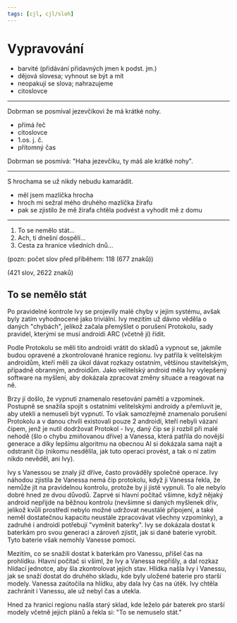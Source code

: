 ```yaml
---
tags: [cjl, cjl/sloh]
---
```

# Vypravování
- barvité (přidávání přídavných jmen k podst. jm.)
- dějová slovesa; vyhnout se být a mít
- neopakují se slova; nahrazujeme
- citoslovce

---
Dobrman se posmíval jezevčíkovi že má krátké nohy.

- přímá řeč
- citoslovce
- 1.os. j. č.
- přítomný čas

Dobrman se posmívá: "Haha jezevčíku, ty máš ale krátké nohy".

---
S hrochama se už nikdy nebudu kamarádit.

- měl jsem mazlíčka hrocha
- hroch mi sežral mého druhého mazlíčka žirafu
- pak se zjistilo že mě žirafa chtěla podvést a vyhodit mě z domu

---

1.  To se nemělo stát…
2.  Ach, ti dnešní dospělí…
3.  Cesta za hranice všedních dnů…

(pozn: počet slov před příběhem: 118 (677 znaků))

(421 slov, 2622 znaků)
## To se nemělo stát
Po pravidelné kontrole Ivy se projevily malé chyby v jejím systému, avšak byly zatím vyhodnocené jako triviální.
Ivy mezitím už dávno věděla o daných "chybách", jelikož začala přemýšlet o porušení Protokolu, sady pravidel, kterými se musí androidi ARC (včetně jí) řídit.

Podle Protokolu se měli tito androidi vrátit do skladů a vypnout se, jakmile budou opravené a zkontrolované hranice regionu. Ivy patřila k velitelským androidům, kteří měli za úkol dávat rozkazy ostatním, většinou stavitelským, případně obranným, androidům. Jako velitelský android měla Ivy vylepšený software na myšlení, aby dokázala zpracovat změny situace a reagovat na ně.

Brzy jí došlo, že vypnutí znamenalo resetování paměti a vzpomínek. Postupně se snažila spojit s ostatními velitelskými androidy a přemluvit je, aby utekli a nemuseli být vypnutí. To však samozřejmě znamenalo porušení Protokolu a v danou chvíli existovali pouze 2 androidi, kteří nebyli vázaní čipem, jenž je nutil dodržovat Protokol - Ivy, daný čip se jí rozbil při malé nehodě (šlo o chybu zmiňovanou dříve) a Vanessa, která patřila do novější generace a díky lepšímu algoritmu na obecnou AI si dokázala sama najít a odstranit čip (nikomu nesdělila, jak tuto operaci provést, a tak o ní zatím nikdo nevěděl, ani Ivy).

Ivy s Vanessou se znaly již dříve, často prováděly společné operace. Ivy náhodou zjistila že Vanessa nemá čip protokolu, když ji Vanessa řekla, že nemůže jít na pravidelnou kontrolu, protože by ji jistě vypnuli. To ale nebylo dobré hned ze dvou důvodů. Zaprvé si hlavní počítač všimne, když nějaký android nepřijde na běžnou kontrolu (nevšimne si daných myšlenek dřív, jelikož kvůli prostředí nebylo možné udržovat neustálé připojení, a také neměl dostatečnou kapacitu neustále zpracovávat všechny vzpomínky), a zadruhé i androidi potřebují "vyměnit baterky". Ivy se dokázala dostat k baterkám pro svou generaci a zároveň zjistit, jak si dané baterie vyrobit. Tyto baterie však nemohly Vanesse pomoci.

Mezitím, co se snažili dostat k baterkám pro Vanessu, přišel čas na prohlídku. Hlavní počítač si všiml, že Ivy a Vanessa nepřišly, a dal rozkaz hlídací jednotce, aby šla zkontrolovat jejich stav. Hlídka našla Ivy i Vanessu, jak se snaží dostat do druhého skladu, kde byly uložené baterie pro starší modely. Vanessa zaútočila na hlídku, aby dala Ivy čas na útěk. Ivy chtěla zachránit i Vanessu, ale už nebyl čas a utekla.

Hned za hranicí regionu našla starý sklad, kde leželo pár baterek pro starší modely včetně jejich plánů a řekla si: "To se nemuselo stát."